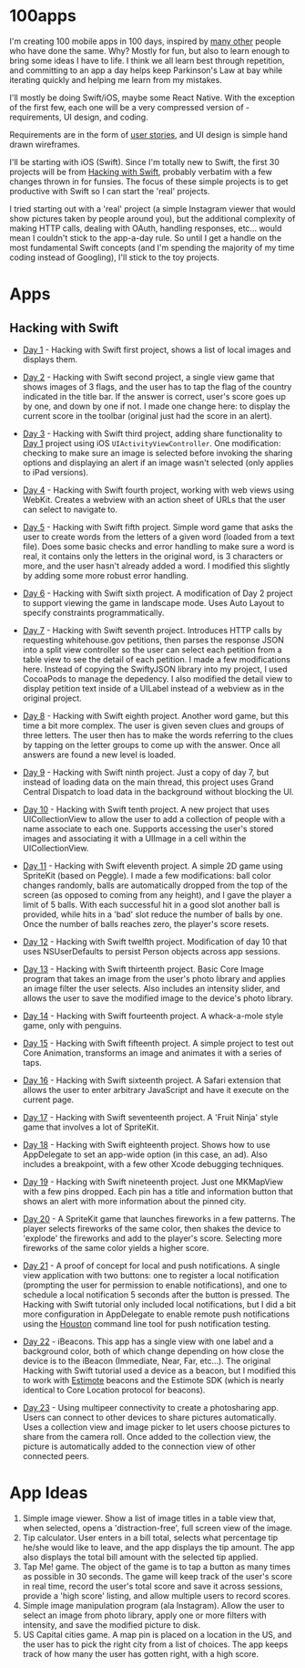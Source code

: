 # 100apps
I'm creating 100 mobile apps in 100 days, inspired by [many other](https://www.google.com/search?q=100+apps+in+100+days&oq=100+apps+in+100+days) people who have done the same. Why? Mostly for fun, but also to learn enough to bring some ideas I have to life. I think we all learn best through repetition, and committing to an app a day helps keep Parkinson's Law at bay while iterating quickly and helping me learn from my mistakes.

I'll mostly be doing Swift/iOS, maybe some React Native. With the exception of the first few, each one will be a very compressed version of - requirements, UI design, and coding.

Requirements are in the form of [user stories](https://www.mountaingoatsoftware.com/agile/user-stories), and UI design is simple hand drawn wireframes.

I'll be starting with iOS (Swift). Since I'm totally new to Swift, the first 30 projects will be from [Hacking with Swift](https://www.hackingwithswift.com), probably verbatim with a few changes thrown in for funsies. The focus of these simple projects is to get productive with Swift so I can start the 'real' projects.

I tried starting out with a 'real' project (a simple Instagram viewer that would show pictures taken by people around you), but the additional complexity of making HTTP calls, dealing with OAuth, handling responses, etc... would mean I couldn't stick to the app-a-day rule. So until I get a handle on the most fundamental Swift concepts (and I'm spending the majority of my time coding instead of Googling), I'll stick to the toy projects.

# Apps

## Hacking with Swift

* [Day 1](day1) - Hacking with Swift first project, shows a list of local images and displays them.

* [Day 2](day2) - Hacking with Swift second project, a single view game that shows images of 3 flags, and the user has to tap the flag of the country indicated in the title bar. If the answer is correct, user's score goes up by one, and down by one if not. I made one change here: to display the current score in the toolbar (original just had the score in an alert).

* [Day 3](day3) - Hacking with Swift third project, adding share functionality to [Day 1](day1) project using iOS `UIActivityViewController`. One modification: checking to make sure an image is selected before invoking the sharing options and displaying an alert if an image wasn't selected (only applies to iPad versions).

* [Day 4](day4) - Hacking with Swift fourth project, working with web views using WebKit. Creates a webview with an action sheet of URLs that the user can select to navigate to.

* [Day 5](day5) - Hacking with Swift fifth project. Simple word game that asks the user to create words from the letters of a given word (loaded from a text file). Does some basic checks and error handling to make sure a word is real, it contains only the letters in the original word, is 3 characters or more, and the user hasn't already added a word. I modified this slightly by adding some more robust error handling.

* [Day 6](day6) - Hacking with Swift sixth project. A modification of Day 2 project to support viewing the game in landscape mode. Uses Auto Layout to specify constraints programmatically.

* [Day 7](day7) - Hacking with Swift seventh project. Introduces HTTP calls by requesting whitehouse.gov petitions, then parses the response JSON into a split view controller so the user can select each petition from a table view to see the detail of each petition. I made a few modifications here. Instead of copying the SwiftyJSON library into my project, I used CocoaPods to manage the depedency. I also modified the detail view to display petition text inside of a UILabel instead of a webview as in the original project.

* [Day 8](day8) - Hacking with Swift eighth project. Another word game, but this time a bit more complex. The user is given seven clues and groups of three letters. The user then has to make the words referring to the clues by tapping on the letter groups to come up with the answer. Once all answers are found a new level is loaded.

* [Day 9](day9) - Hacking with Swift ninth project. Just a copy of day 7, but instead of loading data on the main thread, this project uses Grand Central Dispatch to load data in the background without blocking the UI.

* [Day 10](day10) - Hacking with Swift tenth project. A new project that uses UICollectionView to allow the user to add a collection of people with a name associate to each one. Supports accessing the user's stored images and associating it with a UIImage in a cell within the UICollectionView.

* [Day 11](day11) - Hacking with Swift eleventh project. A simple 2D game using SpriteKit (based on Peggle). I made a few modifications: ball color changes randomly, balls are automatically dropped from the top of the screen (as opposed to coming from any height), and I gave the player a limit of 5 balls. With each successful hit in a good slot another ball is provided, while hits in a 'bad' slot reduce the number of balls by one. Once the number of balls reaches zero, the player's score resets.

* [Day 12](day12) - Hacking with Swift twelfth project. Modification of day 10 that uses NSUserDefaults to persist Person objects across app sessions.

* [Day 13](day13) - Hacking with Swift thirteenth project. Basic Core Image program that takes an image from the user's photo library and applies an image filter the user selects. Also includes an intensity slider, and allows the user to save the modified image to the device's photo library.

* [Day 14](day14) - Hacking with Swift fourteenth project. A whack-a-mole style game, only with penguins.

* [Day 15](day15) - Hacking with Swift fifteenth project. A simple project to test out Core Animation, transforms an image and animates it with a series of taps.

* [Day 16](day16) - Hacking with Swift sixteenth project. A Safari extension that allows the user to enter arbitrary JavaScript and have it execute on the current page.

* [Day 17](day17) - Hacking with Swift seventeenth project. A 'Fruit Ninja' style game that involves a lot of SpriteKit.

* [Day 18](day18) - Hacking with Swift eighteenth project. Shows how to use AppDelegate to set an app-wide option (in this case, an ad). Also includes a breakpoint, with a few other Xcode debugging techniques.

* [Day 19](day19) - Hacking with Swift nineteenth project. Just one MKMapView with a few pins dropped. Each pin has a title and information button that shows an alert with more information about the pinned city.

* [Day 20](day20) - A SpriteKit game that launches fireworks in a few patterns. The player selects fireworks of the same color, then shakes the device to 'explode' the fireworks and add to the player's score. Selecting more fireworks of the same color yields a higher score.

* [Day 21](day21) - A proof of concept for local and push notifications. A single view application with two buttons: one to register a local notification (prompting the user for permission to enable notifications), and one to schedule a local notification 5 seconds after the button is pressed. The Hacking with Swift tutorial only included local notifications, but I did a bit more configuration in AppDelegate to enable remote push notifications using the [Houston](https://github.com/nomad/Houston) command line tool for push notification testing.

* [Day 22](day22) - iBeacons. This app has a single view with one label and a background color, both of which change depending on how close the device is to the iBeacon (Immediate, Near, Far, etc...). The original Hacking with Swift tutorial used a device as a beacon, but I modified this to work with [Estimote](http://www.estimote.com) beacons and the Estimote SDK (which is nearly identical to Core Location protocol for beacons).

* [Day 23](day23) - Using multipeer connectivity to create a photosharing app. Users can connect to other devices to share pictures automatically. Uses a collection view and image picker to let users choose pictures to share from the camera roll. Once added to the collection view, the picture is automatically added to the connection view of other connected peers.

# App Ideas

1. Simple image viewer. Show a list of image titles in a table view that, when selected, opens a 'distraction-free', full screen view of the image.
2. Tip calculator. User enters in a bill total, selects what percentage tip he/she would like to leave, and the app displays the tip amount. The app also displays the total bill amount with the selected tip applied.
3. Tap Me! game. The object of the game is to tap a button as many times as possible in 30 seconds. The game will keep track of the user's score in real time, record the user's total score and save it across sessions, provide a 'high score' listing, and allow multiple users to record scores.
4. Simple image manipulation program (ala Instagram). Allow the user to select an image from photo library, apply one or more filters with intensity, and save the modified picture to disk.
5. US Capital cities game. A map pin is placed on a location in the US, and the user has to pick the right city from a list of choices. The app keeps track of how many the user has gotten right, with a high score.
